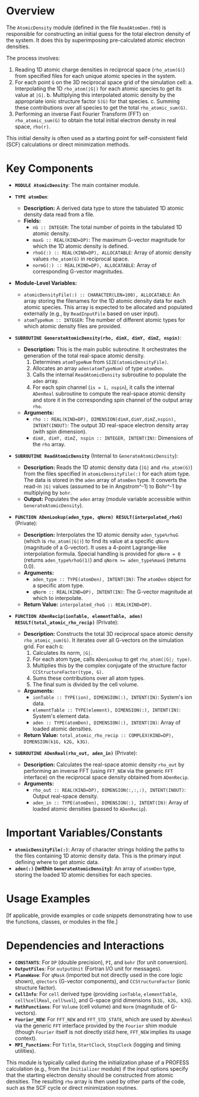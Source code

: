 # Overview

The `AtomicDensity` module (defined in the file `ReadAtomDen.f90`) is responsible for constructing an initial guess for the total electron density of the system. It does this by superimposing pre-calculated atomic electron densities.

The process involves:
1.  Reading 1D atomic charge densities in reciprocal space (`rho_atom(G)`) from specified files for each unique atomic species in the system.
2.  For each point `G` on the 3D reciprocal space grid of the simulation cell:
    a.  Interpolating the 1D `rho_atom(|G|)` for each atomic species to get its value at `|G|`.
    b.  Multiplying this interpolated atomic density by the appropriate ionic structure factor `S(G)` for that species.
    c.  Summing these contributions over all species to get the total `rho_atomic_sum(G)`.
3.  Performing an inverse Fast Fourier Transform (FFT) on `rho_atomic_sum(G)` to obtain the total initial electron density in real space, `rho(r)`.

This initial density is often used as a starting point for self-consistent field (SCF) calculations or direct minimization methods.

# Key Components

- **`MODULE AtomicDensity`**: The main container module.

- **`TYPE atomDen`**:
  - **Description:** A derived data type to store the tabulated 1D atomic density data read from a file.
  - **Fields:**
    - `nG :: INTEGER`: The total number of points in the tabulated 1D atomic density.
    - `maxG :: REAL(KIND=DP)`: The maximum G-vector magnitude for which the 1D atomic density is defined.
    - `rhoG(:) :: REAL(KIND=DP), ALLOCATABLE`: Array of atomic density values `rho_atom(G)` in reciprocal space.
    - `normG(:) :: REAL(KIND=DP), ALLOCATABLE`: Array of corresponding G-vector magnitudes.

- **Module-Level Variables:**
    - `atomicDensityFile(:) :: CHARACTER(LEN=100), ALLOCATABLE`: An array storing the filenames for the 1D atomic density data for each atomic species. This array is expected to be allocated and populated externally (e.g., by `ReadInputFile` based on user input).
    - `atomTypeNum :: INTEGER`: The number of different atomic types for which atomic density files are provided.

- **`SUBROUTINE GenerateAtomicDensity(rho, dimX, dimY, dimZ, nspin)`**:
  - **Description:** This is the main public subroutine. It orchestrates the generation of the total real-space atomic density.
    1.  Determines `atomTypeNum` from `SIZE(atomicDensityFile)`.
    2.  Allocates an array `aden(atomTypeNum)` of type `atomDen`.
    3.  Calls the internal `ReadAtomicDensity` subroutine to populate the `aden` array.
    4.  For each spin channel (`is = 1, nspin`), it calls the internal `ADenReal` subroutine to compute the real-space atomic density and store it in the corresponding spin channel of the output array `rho`.
  - **Arguments:**
    - `rho :: REAL(KIND=DP), DIMENSION(dimX,dimY,dimZ,nspin), INTENT(INOUT)`: The output 3D real-space electron density array (with spin dimension).
    - `dimX, dimY, dimZ, nspin :: INTEGER, INTENT(IN)`: Dimensions of the `rho` array.

- **`SUBROUTINE ReadAtomicDensity`** (Internal to `GenerateAtomicDensity`):
  - **Description:** Reads the 1D atomic density data (`|G|` and `rho_atom(G)`) from the files specified in `atomicDensityFile(:)` for each atom type. The data is stored in the `aden` array of `atomDen` type. It converts the read-in `|G|` values (assumed to be in Angstrom^-1) to Bohr^-1 by multiplying by `bohr`.
  - **Output:** Populates the `aden` array (module variable accessible within `GenerateAtomicDensity`).

- **`FUNCTION ADenLookup(aden_type, qNorm) RESULT(interpolated_rhoG)`** (Private):
  - **Description:** Interpolates the 1D atomic density `aden_type%rhoG` (which is `rho_atom(|G|)`) to find its value at a specific `qNorm` (magnitude of a G-vector). It uses a 4-point Lagrange-like interpolation formula. Special handling is provided for `qNorm = 0` (returns `aden_type%rhoG(1)`) and `qNorm >= aden_type%maxG` (returns 0.0).
  - **Arguments:**
    - `aden_type :: TYPE(atomDen), INTENT(IN)`: The `atomDen` object for a specific atom type.
    - `qNorm :: REAL(KIND=DP), INTENT(IN)`: The G-vector magnitude at which to interpolate.
  - **Return Value:** `interpolated_rhoG :: REAL(KIND=DP)`.

- **`FUNCTION ADenRecip(ionTable, elementTable, aden) RESULT(total_atomic_rho_recip)`** (Private):
  - **Description:** Constructs the total 3D reciprocal space atomic density `rho_atomic_sum(G)`. It iterates over all G-vectors on the simulation grid. For each `G`:
    1.  Calculates its norm, `|G|`.
    2.  For each atom type, calls `ADenLookup` to get `rho_atom(|G|; type)`.
    3.  Multiplies this by the complex conjugate of the structure factor `CCStructureFactor(type, G)`.
    4.  Sums these contributions over all atom types.
    5.  The final sum is divided by the cell volume.
  - **Arguments:**
    - `ionTable :: TYPE(ion), DIMENSION(:), INTENT(IN)`: System's ion data.
    - `elementTable :: TYPE(element), DIMENSION(:), INTENT(IN)`: System's element data.
    - `aden :: TYPE(atomDen), DIMENSION(:), INTENT(IN)`: Array of loaded atomic densities.
  - **Return Value:** `total_atomic_rho_recip :: COMPLEX(KIND=DP), DIMENSION(k1G, k2G, k3G)`.

- **`SUBROUTINE ADenReal(rho_out, aden_in)`** (Private):
  - **Description:** Calculates the real-space atomic density `rho_out` by performing an inverse FFT (using `FFT_NEW` via the generic `FFT` interface) on the reciprocal space density obtained from `ADenRecip`.
  - **Arguments:**
    - `rho_out :: REAL(KIND=DP), DIMENSION(:,:,:), INTENT(INOUT)`: Output real-space density.
    - `aden_in :: TYPE(atomDen), DIMENSION(:), INTENT(IN)`: Array of loaded atomic densities (passed to `ADenRecip`).

# Important Variables/Constants

- **`atomicDensityFile(:)`**: Array of character strings holding the paths to the files containing 1D atomic density data. This is the primary input defining where to get atomic data.
- **`aden(:)` (within `GenerateAtomicDensity`)**: An array of `atomDen` type, storing the loaded 1D atomic densities for each species.

# Usage Examples

[If applicable, provide examples or code snippets demonstrating how to use the functions, classes, or modules in the file.]

# Dependencies and Interactions

- **`CONSTANTS`**: For `DP` (double precision), `PI`, and `bohr` (for unit conversion).
- **`OutputFiles`**: For `outputUnit` (Fortran I/O unit for messages).
- **`PlaneWave`**: For `qMask` (imported but not directly used in the core logic shown), `qVectors` (G-vector components), and `CCStructureFactor` (ionic structure factor).
- **`CellInfo`**: For `cell` derived type (providing `ionTable`, `elementTable`, `cell%cellReal`, `cell%vol`), and G-space grid dimensions (`k1G, k2G, k3G`).
- **`MathFunctions`**: For `Volume` (cell volume) and `Norm` (magnitude of G-vectors).
- **`Fourier_NEW`**: For `FFT_NEW` and `FFT_STD_STATE`, which are used by `ADenReal` via the generic `FFT` interface provided by the `Fourier` shim module (though `Fourier` itself is not directly `USE`d here, `FFT_NEW` implies its usage context).
- **`MPI_Functions`**: For `Title`, `StartClock`, `StopClock` (logging and timing utilities).

This module is typically called during the initialization phase of a PROFESS calculation (e.g., from the `Initializer` module) if the input options specify that the starting electron density should be constructed from atomic densities. The resulting `rho` array is then used by other parts of the code, such as the SCF cycle or direct minimization routines.
